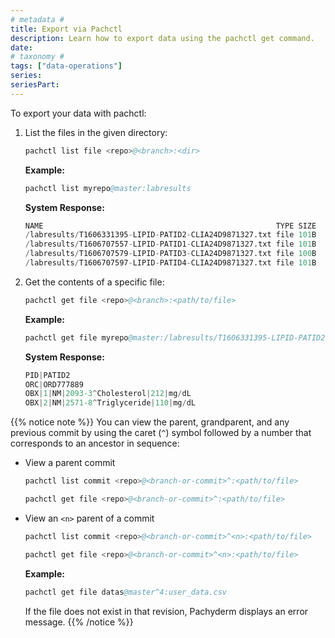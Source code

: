 ```yaml
---
# metadata # 
title: Export via Pachctl
description: Learn how to export data using the pachctl get command. 
date: 
# taxonomy #
tags: ["data-operations"]
series:
seriesPart:
---
```

 
To export your data with pachctl:

1. List the files in the given directory:

   ```s
   pachctl list file <repo>@<branch>:<dir>
   ```

   **Example:**
   ```s
   pachctl list myrepo@master:labresults
   ```

   **System Response:**
   ```s
   NAME                                                    TYPE SIZE
   /labresults/T1606331395-LIPID-PATID2-CLIA24D9871327.txt file 101B
   /labresults/T1606707557-LIPID-PATID1-CLIA24D9871327.txt file 101B
   /labresults/T1606707579-LIPID-PATID3-CLIA24D9871327.txt file 100B
   /labresults/T1606707597-LIPID-PATID4-CLIA24D9871327.txt file 101B
   ```

1. Get the contents of a specific file:

   ```s
   pachctl get file <repo>@<branch>:<path/to/file>
   ```

   **Example:**
   ```s
   pachctl get file myrepo@master:/labresults/T1606331395-LIPID-PATID2-CLIA24D9871327.txt
   ```

   **System Response:**
   ```s
   PID|PATID2
   ORC|ORD777889
   OBX|1|NM|2093-3^Cholesterol|212|mg/dL
   OBX|2|NM|2571-8^Triglyceride|110|mg/dL
   ```

{{% notice note %}} 
You can view the parent, grandparent, and any previous
commit by using the caret (`^`) symbol followed by a number that
corresponds to an ancestor in sequence:

* View a parent commit
   ```s
   pachctl list commit <repo>@<branch-or-commit>^:<path/to/file>
   ```

   ```s
   pachctl get file <repo>@<branch-or-commit>^:<path/to/file>
   ```

* View an `<n>` parent of a commit
   ```s
   pachctl list commit <repo>@<branch-or-commit>^<n>:<path/to/file>
   ```

   ```s
   pachctl get file <repo>@<branch-or-commit>^<n>:<path/to/file>
   ```

   **Example:**
   ```s
   pachctl get file datas@master^4:user_data.csv
   ```

   If the file does not exist in that revision, Pachyderm displays an error message.
{{% /notice %}}
